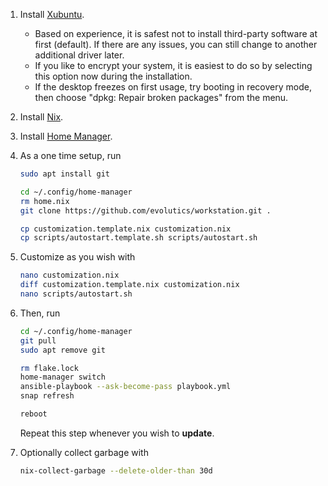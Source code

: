 1. Install [Xubuntu](https://xubuntu.org).
   - Based on experience, it is safest not to install third-party software at
     first (default). If there are any issues, you can still change to another
     additional driver later.
   - If you like to encrypt your system, it is easiest to do so by selecting
     this option now during the installation.
   - If the desktop freezes on first usage, try booting in recovery mode, then
     choose "dpkg: Repair broken packages" from the menu.
1. Install [Nix](https://nixos.org).
1. Install [Home Manager](https://nix-community.github.io/home-manager/).
1. As a one time setup, run

   ```bash
   sudo apt install git

   cd ~/.config/home-manager
   rm home.nix
   git clone https://github.com/evolutics/workstation.git .

   cp customization.template.nix customization.nix
   cp scripts/autostart.template.sh scripts/autostart.sh
   ```

1. Customize as you wish with

   ```bash
   nano customization.nix
   diff customization.template.nix customization.nix
   nano scripts/autostart.sh
   ```

1. Then, run

   ```bash
   cd ~/.config/home-manager
   git pull
   sudo apt remove git

   rm flake.lock
   home-manager switch
   ansible-playbook --ask-become-pass playbook.yml
   snap refresh

   reboot
   ```

   Repeat this step whenever you wish to **update**.

1. Optionally collect garbage with

   ```bash
   nix-collect-garbage --delete-older-than 30d
   ```
